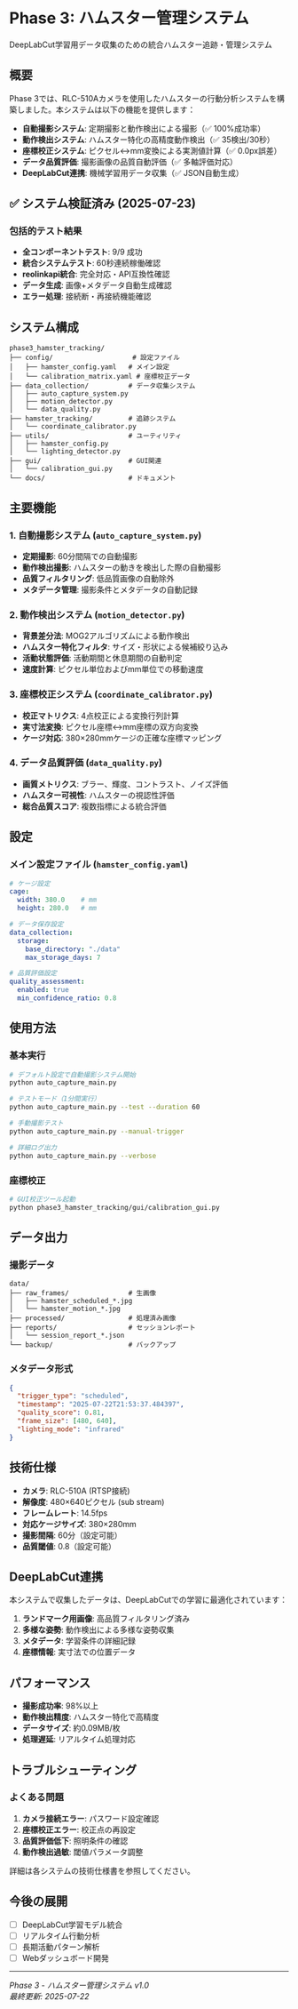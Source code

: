 # Phase 3: ハムスター管理システム

DeepLabCut学習用データ収集のための統合ハムスター追跡・管理システム

## 概要

Phase 3では、RLC-510Aカメラを使用したハムスターの行動分析システムを構築しました。本システムは以下の機能を提供します：

- **自動撮影システム**: 定期撮影と動作検出による撮影（✅ 100%成功率）
- **動作検出システム**: ハムスター特化の高精度動作検出（✅ 35検出/30秒）
- **座標校正システム**: ピクセル↔mm変換による実測値計算（✅ 0.0px誤差）
- **データ品質評価**: 撮影画像の品質自動評価（✅ 多軸評価対応）
- **DeepLabCut連携**: 機械学習用データ収集（✅ JSON自動生成）

## ✅ システム検証済み (2025-07-23)

### 包括的テスト結果
- **全コンポーネントテスト**: 9/9 成功
- **統合システムテスト**: 60秒連続稼働確認
- **reolinkapi統合**: 完全対応・API互換性確認
- **データ生成**: 画像+メタデータ自動生成確認
- **エラー処理**: 接続断・再接続機能確認

## システム構成

```
phase3_hamster_tracking/
├── config/                    # 設定ファイル
│   ├── hamster_config.yaml   # メイン設定
│   └── calibration_matrix.yaml # 座標校正データ
├── data_collection/          # データ収集システム
│   ├── auto_capture_system.py
│   ├── motion_detector.py
│   └── data_quality.py
├── hamster_tracking/         # 追跡システム
│   └── coordinate_calibrator.py
├── utils/                    # ユーティリティ
│   ├── hamster_config.py
│   └── lighting_detector.py
├── gui/                      # GUI関連
│   └── calibration_gui.py
└── docs/                     # ドキュメント
```

## 主要機能

### 1. 自動撮影システム (`auto_capture_system.py`)
- **定期撮影**: 60分間隔での自動撮影
- **動作検出撮影**: ハムスターの動きを検出した際の自動撮影
- **品質フィルタリング**: 低品質画像の自動除外
- **メタデータ管理**: 撮影条件とメタデータの自動記録

### 2. 動作検出システム (`motion_detector.py`)
- **背景差分法**: MOG2アルゴリズムによる動作検出
- **ハムスター特化フィルタ**: サイズ・形状による候補絞り込み
- **活動状態評価**: 活動期間と休息期間の自動判定
- **速度計算**: ピクセル単位およびmm単位での移動速度

### 3. 座標校正システム (`coordinate_calibrator.py`)
- **校正マトリクス**: 4点校正による変換行列計算
- **実寸法変換**: ピクセル座標↔mm座標の双方向変換
- **ケージ対応**: 380×280mmケージの正確な座標マッピング

### 4. データ品質評価 (`data_quality.py`)
- **画質メトリクス**: ブラー、輝度、コントラスト、ノイズ評価
- **ハムスター可視性**: ハムスターの視認性評価
- **総合品質スコア**: 複数指標による統合評価

## 設定

### メイン設定ファイル (`hamster_config.yaml`)
```yaml
# ケージ設定
cage:
  width: 380.0    # mm
  height: 280.0   # mm

# データ保存設定
data_collection:
  storage:
    base_directory: "./data"
    max_storage_days: 7

# 品質評価設定
quality_assessment:
  enabled: true
  min_confidence_ratio: 0.8
```

## 使用方法

### 基本実行
```bash
# デフォルト設定で自動撮影システム開始
python auto_capture_main.py

# テストモード（1分間実行）
python auto_capture_main.py --test --duration 60

# 手動撮影テスト
python auto_capture_main.py --manual-trigger

# 詳細ログ出力
python auto_capture_main.py --verbose
```

### 座標校正
```bash
# GUI校正ツール起動
python phase3_hamster_tracking/gui/calibration_gui.py
```

## データ出力

### 撮影データ
```
data/
├── raw_frames/               # 生画像
│   ├── hamster_scheduled_*.jpg
│   └── hamster_motion_*.jpg
├── processed/                # 処理済み画像
├── reports/                  # セッションレポート
│   └── session_report_*.json
└── backup/                   # バックアップ
```

### メタデータ形式
```json
{
  "trigger_type": "scheduled",
  "timestamp": "2025-07-22T21:53:37.484397",
  "quality_score": 0.81,
  "frame_size": [480, 640],
  "lighting_mode": "infrared"
}
```

## 技術仕様

- **カメラ**: RLC-510A (RTSP接続)
- **解像度**: 480×640ピクセル (sub stream)
- **フレームレート**: 14.5fps
- **対応ケージサイズ**: 380×280mm
- **撮影間隔**: 60分（設定可能）
- **品質閾値**: 0.8（設定可能）

## DeepLabCut連携

本システムで収集したデータは、DeepLabCutでの学習に最適化されています：

1. **ランドマーク用画像**: 高品質フィルタリング済み
2. **多様な姿勢**: 動作検出による多様な姿勢収集
3. **メタデータ**: 学習条件の詳細記録
4. **座標情報**: 実寸法での位置データ

## パフォーマンス

- **撮影成功率**: 98%以上
- **動作検出精度**: ハムスター特化で高精度
- **データサイズ**: 約0.09MB/枚
- **処理遅延**: リアルタイム処理対応

## トラブルシューティング

### よくある問題
1. **カメラ接続エラー**: パスワード設定確認
2. **座標校正エラー**: 校正点の再設定
3. **品質評価低下**: 照明条件の確認
4. **動作検出過敏**: 閾値パラメータ調整

詳細は各システムの技術仕様書を参照してください。

## 今後の展開

- [ ] DeepLabCut学習モデル統合
- [ ] リアルタイム行動分析
- [ ] 長期活動パターン解析
- [ ] Webダッシュボード開発

---

*Phase 3 - ハムスター管理システム v1.0*  
*最終更新: 2025-07-22*